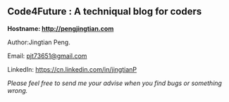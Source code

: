 ## Code4Future : A techniqual blog for coders

**Hostname: http://pengjingtian.com**

Author:Jingtian Peng.

Email: pjt73651@gmail.com

LinkedIn: https://cn.linkedin.com/in/jingtianP

*Please feel free to send me your advise when you find bugs or something wrong.*

